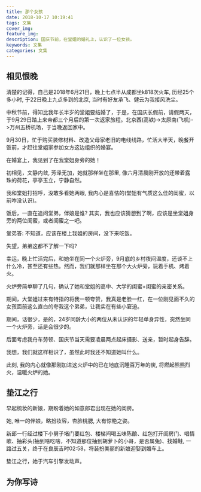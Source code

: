 ```yaml
---
title: 那个女孩
date: 2018-10-17 10:19:41
tags: 文集
cover_img:
feature_img:
description: 国庆节前，在堂姐的婚礼上，认识了一位女孩。
keywords: 文集
categories: 文集
---
```


## 相见恨晚
清楚的记得，自己是2018年6月21日，晚上七点半从成都坐k818次火车, 历经25个多小时, 于22日晚上九点多到的北京, 当时有好友承飞、健云为我接风洗尘。

中秋节前，得知比我年长半岁的堂姐要结婚了，于是，在国庆长假前，请假两天，于9月29日踏上来帝都三个月后的第一次返家旅程。北京西(高铁)->太原南(飞机)->万州五桥机场，于当晚返回家中。

9月30日，忙于购买装修材料、改造父母家老旧的电线线路，忙活大半天，晚餐开饭前，才赶往堂姐家参加女方这边组织的婚宴。

在婚宴上，我见到了在我堂姐身旁的她！

初相见，文静内敛, 芳泽无加，她就那样坐在那里, 像六月清晨刚开放的还带着露珠的荷花，亭亭玉立，宁静自然。

我和堂姐打招呼，没敢多看她两眼, 我内心是喜怯的(堂姐有气质这么佳的闺蜜，以前咋没认识)。

饭后，一直在追问堂弟，伴娘是谁? 其实，我也应该猜想到了啊，应该是坐堂姐身旁的两位闺蜜，或者闺蜜之一吧。

堂弟答: 不知道，应该在楼上我姐的房间，没下来吃饭。

失望，弟弟这都不了解一下吗?

幸运，晚上忙活完后，和她坐在同一个火炉旁，9月底的乡村夜间温度，还谈不上什么冷，甚至还有些热。然而，我们就那样坐在那个大火炉旁，玩着手机、烤着火。

火炉旁简单聊了几句，确认了她和堂姐的高中、大学的闺蜜+闺蜜的亲密关系。

期间，大堂姐过来有特指的将我一顿夸赞，我真是老脸一红，在一位刚见面不久的女孩面前这么直白的夸我这个弟弟，让我实在有些小窘迫。

期间，话很少，是的，24岁同龄大小的两位从未认识的年轻单身异性，突然坐同一个火炉旁，话是会很少的。

后面考虑我舟车劳顿、国庆节当天需要凌晨两点起床摄影、送亲，暂时起身告辞。

我想，我们就这样相识了，虽然此时我还不知道她叫什么。

此刻, 我的内心就像那刚加进这火炉中的已在地底沉睡百万年的炭, 将燃起熊熊烈火，温暖火炉的她。 

## 垫江之行

早起梳妆的新娘，期盼着她的如意郎君出现在她的闺房。

她, 唯一的伴娘，略扮妆容，杏脸桃腮, 大有惊艳之姿。

新郎一行经过楼下小舅子堵门要红包、楼梯间喝五味陈酿、红包打开闺房门、唱情歌、抽彩头(抽到啥吃啥，不知道那位抽到胡萝卜的小哥，是否属兔)、找婚鞋, 一路过五关，终于在良辰吉时02:58，将装扮美丽的新娘迎娶到婚车上。

垫江之行，始于汽车引擎发动声。

## 为你写诗
